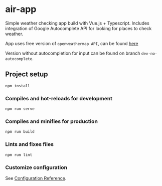 # air-app

Simple weather checking app build with Vue.js + Typescript. Includes integration of Google Autocomplete API for looking for places to check weather.

App uses free version of `openweathermap API`, can be found [here](https://home.openweathermap.org/)

Version without autocompletion for input can be found on branch `dev-no-autocomplete`.

## Project setup

```
npm install
```

### Compiles and hot-reloads for development

```
npm run serve
```

### Compiles and minifies for production

```
npm run build
```

### Lints and fixes files

```
npm run lint
```

### Customize configuration

See [Configuration Reference](https://cli.vuejs.org/config/).
